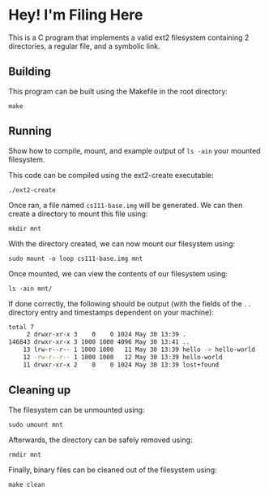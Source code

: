 # Hey! I'm Filing Here

This is a C program that implements a valid ext2 filesystem containing 2
directories, a regular file, and a symbolic link.

## Building

This program can be built using the Makefile in the root directory:

```
make
```

## Running

Show how to compile, mount, and example output of `ls -ain` your mounted
filesystem.

This code can be compiled using the ext2-create executable:

```
./ext2-create
```

Once ran, a file named `cs111-base.img` will be generated. We can then create
a directory to mount this file using:

```
mkdir mnt
```

With the directory created, we can now mount our filesystem using:

```
sudo mount -o loop cs111-base.img mnt
```

Once mounted, we can view the contents of our filesystem using:

```
ls -ain mnt/
```

If done correctly, the following should be output (with the fields of the `..`
directory entry and timestamps dependent on your machine):

```bash
total 7
     2 drwxr-xr-x 3    0    0 1024 May 30 13:39 .
146843 drwxr-xr-x 3 1000 1000 4096 May 30 13:41 ..
    13 lrw-r--r-- 1 1000 1000   11 May 30 13:39 hello -> hello-world
    12 -rw-r--r-- 1 1000 1000   12 May 30 13:39 hello-world
    11 drwxr-xr-x 2    0    0 1024 May 30 13:39 lost+found
```

## Cleaning up

The filesystem can be unmounted using:

```
sudo umount mnt
```

Afterwards, the directory can be safely removed using:

```
rmdir mnt
```

Finally, binary files can be cleaned out of the filesystem using:

```
make clean
```
